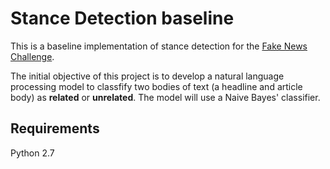# Stance Detection baseline

This is a baseline implementation of stance detection for the [Fake News Challenge](http://www.fakenewschallenge.org/).

The initial objective of this project is to develop a natural language processing model to classfify two bodies of text (a headline and article body) as **related** or **unrelated**. The model will use a Naive Bayes' classifier.

## Requirements
Python 2.7
